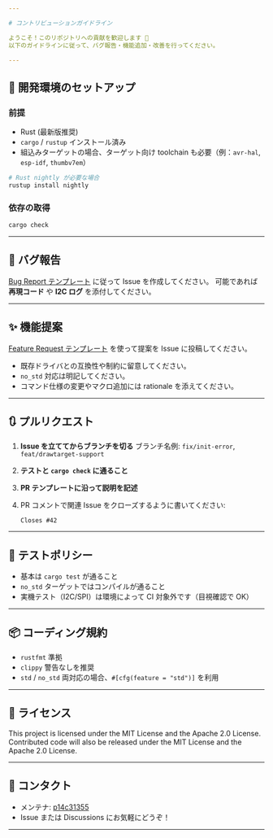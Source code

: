 ```yaml
---

# コントリビューションガイドライン

ようこそ！このリポジトリへの貢献を歓迎します 🙌  
以下のガイドラインに従って、バグ報告・機能追加・改善を行ってください。

---
```


## 🔧 開発環境のセットアップ

### 前提

- Rust (最新版推奨)
- `cargo` / `rustup` インストール済み
- 組込みターゲットの場合、ターゲット向け toolchain も必要（例：`avr-hal`, `esp-idf`, `thumbv7em`）

```sh
# Rust nightly が必要な場合
rustup install nightly
````

### 依存の取得

```sh
cargo check
```

---

## 🐛 バグ報告

[Bug Report テンプレート](.github/ISSUE_TEMPLATE/bug_report.md) に従って Issue を作成してください。
可能であれば **再現コード** や **I2C ログ** を添付してください。

---

## ✨ 機能提案

[Feature Request テンプレート](.github/ISSUE_TEMPLATE/feature_request.md) を使って提案を Issue に投稿してください。

* 既存ドライバとの互換性や制約に留意してください。
* `no_std` 対応は明記してください。
* コマンド仕様の変更やマクロ追加には rationale を添えてください。

---

## 🔃 プルリクエスト

1. **Issue を立ててからブランチを切る**
   ブランチ名例: `fix/init-error`, `feat/drawtarget-support`

2. **テストと `cargo check` に通ること**

3. **PR テンプレートに沿って説明を記述**

4. PR コメントで関連 Issue をクローズするように書いてください:

   ```text
   Closes #42
   ```

---

## 🧪 テストポリシー

* 基本は `cargo test` が通ること
* `no_std` ターゲットではコンパイルが通ること
* 実機テスト（I2C/SPI）は環境によって CI 対象外です（目視確認で OK）

---

## 📦 コーディング規約

* `rustfmt` 準拠
* `clippy` 警告なしを推奨
* `std` / `no_std` 両対応の場合、`#[cfg(feature = "std")]` を利用

---

## 🤝 ライセンス

This project is licensed under the MIT License and the Apache 2.0 License.
Contributed code will also be released under the MIT License and the Apache 2.0 License.

---

## 💬 コンタクト

* メンテナ: [p14c31355](https://github.com/p14c31355)
* Issue または Discussions にお気軽にどうぞ！

---